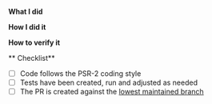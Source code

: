 <!--
Thanks for your contribution, we appreciate it!

Please read through our pull request guidelines, there are some interesting things there:
https://discuss.neos.io/t/creating-a-pull-request/506

And one more thing... Don't forget about the tests!
-->


**What I did**

**How I did it**

**How to verify it**

** Checklist**

- [ ] Code follows the PSR-2 coding style
- [ ] Tests have been created, run and adjusted as needed
- [ ] The PR is created against the [lowest maintained branch](https://www.neos.io/features/release-roadmap.html)
